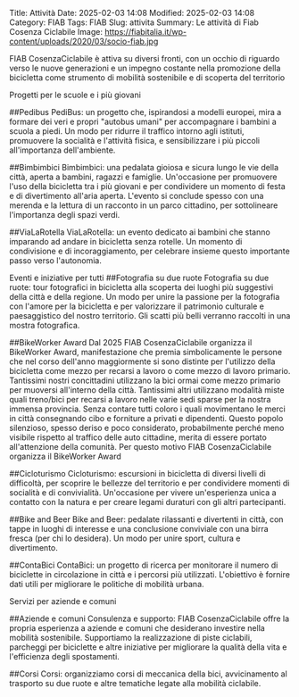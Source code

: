 Title: Attività
Date: 2025-02-03 14:08
Modified: 2025-02-03 14:08
Category: FIAB
Tags: FIAB
Slug: attivita
Summary: Le attività di Fiab Cosenza Ciclabile
Image: https://fiabitalia.it/wp-content/uploads/2020/03/socio-fiab.jpg

FIAB CosenzaCiclabile è attiva su diversi fronti, con un occhio di riguardo verso le nuove generazioni e un impegno costante nella promozione della bicicletta come strumento di mobilità sostenibile e di scoperta del territorio

Progetti per le scuole e i più giovani

##Pedibus<a name="pedibus"></a>
PediBus: un progetto che, ispirandosi a modelli europei, mira a formare dei veri e propri "autobus umani" per accompagnare i bambini a scuola a piedi. Un modo per ridurre il traffico intorno agli istituti, promuovere la socialità e l'attività fisica, e sensibilizzare i più piccoli all'importanza dell'ambiente.

##Bimbimbici<a name="bimbimbici"></a>
Bimbimbici: una pedalata gioiosa e sicura lungo le vie della città, aperta a bambini, ragazzi e famiglie. Un'occasione per promuovere l'uso della bicicletta tra i più giovani e per condividere un momento di festa e di divertimento all'aria aperta. L'evento si conclude spesso con una merenda e la lettura di un racconto in un parco cittadino, per sottolineare l'importanza degli spazi verdi.

##ViaLaRotella<a name="vialarotella"></a>
ViaLaRotella: un evento dedicato ai bambini che stanno imparando ad andare in bicicletta senza rotelle. Un momento di condivisione e di incoraggiamento, per celebrare insieme questo importante passo verso l'autonomia.


Eventi e iniziative per tutti
##Fotografia su due ruote<a name="fotografia"></a>
Fotografia su due ruote: tour fotografici in bicicletta alla scoperta dei luoghi più suggestivi della città e della regione. Un modo per unire la passione per la fotografia con l'amore per la bicicletta e per valorizzare il patrimonio culturale e paesaggistico del nostro territorio. Gli scatti più belli verranno raccolti in una mostra fotografica.

##BikeWorker Award<a name="bikeworker"></a>
Dal 2025 FIAB CosenzaCiclabile organizza il BikeWorker Award, manifestazione che premia simbolicamente le persone che nel corso dell'anno maggiormente si sono distinte per l'utilizzo della bicicletta come mezzo per recarsi a lavoro o come mezzo di lavoro primario. Tantissimi nostri concittadini utilizzano la bici ormai come mezzo primario per muoversi all'interno della città. Tantissimi altri utilizzano modalità miste quali treno/bici per recarsi a lavoro nelle varie sedi sparse per la nostra immensa provincia. Senza contare tutti coloro i quali movimentano le merci in città consegnando cibo e forniture a privati e dipendenti. Questo popolo silenzioso, spesso deriso e poco considerato, probabilmente perché meno visibile rispetto al traffico delle auto cittadine, merita di essere portato all'attenzione della comunità. Per questo motivo FIAB CosenzaCiclabile organizza il BikeWorker Award

##Cicloturismo<a name="cicloturismo"></a>
Cicloturismo: escursioni in bicicletta di diversi livelli di difficoltà, per scoprire le bellezze del territorio e per condividere momenti di socialità e di convivialità. Un'occasione per vivere un'esperienza unica a contatto con la natura e per creare legami duraturi con gli altri partecipanti.

##Bike and Beer<a name="bike-and-beer"></a>
Bike and Beer: pedalate rilassanti e divertenti in città, con tappe in luoghi di interesse e una conclusione conviviale con una birra fresca (per chi lo desidera). Un modo per unire sport, cultura e divertimento.

##ContaBici<a name="contabici"></a>
ContaBici: un progetto di ricerca per monitorare il numero di biciclette in circolazione in città e i percorsi più utilizzati. L'obiettivo è fornire dati utili per migliorare le politiche di mobilità urbana.

Servizi per aziende e comuni

##Aziende e comuni<a name="pa"></a>
Consulenza e supporto: FIAB CosenzaCiclabile offre la propria esperienza a aziende e comuni che desiderano investire nella mobilità sostenibile. Supportiamo la realizzazione di piste ciclabili, parcheggi per biciclette e altre iniziative per migliorare la qualità della vita e l'efficienza degli spostamenti.

##Corsi<a name="corsi"></a>
Corsi: organizziamo corsi di meccanica della bici, avvicinamento al trasporto su due ruote e altre tematiche legate alla mobilità ciclabile.